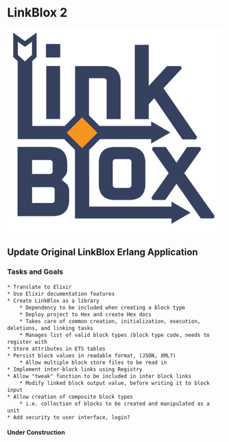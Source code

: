 # LinkBlox 2

![LinkBLox Logo](assets/images/link_blox_logo.png)

## Update Original LinkBlox Erlang Application

### Tasks and Goals

	* Translate to Elixir
	* Use Elixir documentation features
	* Create LinkBlox as a library
		* Dependency to be included when creating a block type
		* Deploy project to Hex and create Hex docs
		* Takes care of common creation, initialization, execution, deletions, and linking tasks
		* Manages list of valid block types (block type code, needs to register with
	* Store attributes in ETS tables
	* Persist block values in readable format, (JSON, XML?)
		* Allow multiple block store files to be read in
	* Implement inter-block links using Registry
	* Allow "tweak" function to be included in inter block links
		* Modify linked block output value, before writing it to block input
	* Allow creation of composite block types
		* i.e. collection of blocks to be created and manipulated as a unit 
	* Add security to user interface, login?

#### Under Construction

